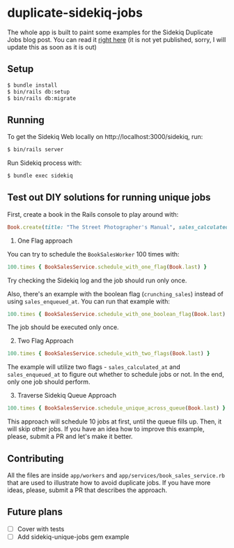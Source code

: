 # duplicate-sidekiq-jobs

The whole app is built to paint some examples for the Sidekiq Duplicate Jobs
blog post. You can read it [right here](TODO) (it is not yet published,
sorry, I will update this as soon as it is out)

## Setup

```bash
$ bundle install
$ bin/rails db:setup
$ bin/rails db:migrate
```

## Running

To get the Sidekiq Web locally on http://localhost:3000/sidekiq, run:

```bash
$ bin/rails server
```

Run Sidekiq process with:

```bash
$ bundle exec sidekiq
```

## Test out DIY solutions for running unique jobs

First, create a book in the Rails console to play around with:

```rb
Book.create(title: "The Street Photographer's Manual", sales_calculated_at: Time.now, sales_enqueued_at: 15.minutes.ago)
```

1. One Flag approach

You can try to schedule the `BookSalesWorker` 100 times with:

```rb
100.times { BookSalesService.schedule_with_one_flag(Book.last) }
```

Try checking the Sidekiq log and the job should run only once.

Also, there's an example with the boolean flag (`crunching_sales`) instead of using `sales_enqueued_at`. You can run that example with:

```rb
100.times { BookSalesService.schedule_with_one_boolean_flag(Book.last) }
```

The job should be executed only once.

2. Two Flag Approach

```rb
100.times { BookSalesService.schedule_with_two_flags(Book.last) }
```

The example will utilize two flags - `sales_calculated_at` and
`sales_enqueued_at` to figure out whether to schedule jobs or not. In the
end, only one job should perform.

3. Traverse Sidekiq Queue Approach

```rb
100.times { BookSalesService.schedule_unique_across_queue(Book.last) }
```

This approach will schedule 10 jobs at first, until the queue fills up. Then,
it will skip other jobs. If you have an idea how to improve this example,
please, submit a PR and let's make it better.

## Contributing

All the files are inside `app/workers` and `app/services/book_sales_service.rb`
that are used to illustrate how to avoid duplicate jobs. If you have more ideas, please,
submit a PR that describes the approach.

## Future plans

- [ ] Cover with tests
- [ ] Add sidekiq-unique-jobs gem example
